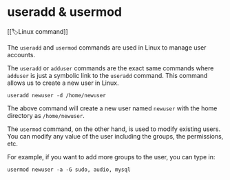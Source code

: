
# useradd & usermod

[[🏷️Linux command]]

The `useradd` and `usermod` commands are used in Linux to manage user accounts.

The `useradd` or `adduser` commands are the exact same commands where `adduser` is just a symbolic link to the `useradd` command. This command allows us to create a new user in Linux.

`useradd newuser -d /home/newuser`

The above command will create a new user named `newuser` with the home directory as `/home/newuser`.

The `usermod` command, on the other hand, is used to modify existing users. You can modify any value of the user including the groups, the permissions, etc.

For example, if you want to add more groups to the user, you can type in:

`usermod newuser -a -G sudo, audio, mysql`